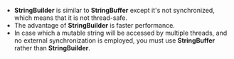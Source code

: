 - **StringBuilder** is similar to **StringBuffer** except it's not synchronized, which means that it is not thread-safe.
- The advantage of **StringBuilder** is faster performance.
- In case which a mutable string will be accessed by multiple threads, and no external synchronization is employed, you must use **StringBuffer** rather than **StringBuilder**.